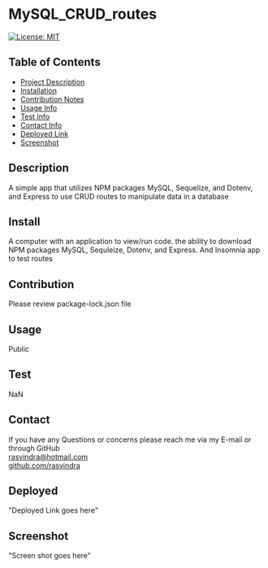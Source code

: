
    
# MySQL_CRUD_routes

[![License: MIT](https://img.shields.io/badge/License-MIT-yellow.svg)](https://opensource.org/licenses/MIT)

## Table of Contents
* [Project Description](#description)
* [Installation](#install)
* [Contribution Notes](#contribution)
* [Usage Info](#usage)
* [Test Info](#test)
* [Contact Info](#contact)
* [Deployed Link](#deployed)
* [Screenshot](#screenshot)

## Description
A simple app that utilizes NPM packages MySQL, Sequelize, and Dotenv, and Express to use CRUD routes to manipulate data in a database

## Install
A computer with an application to view/run code. the ability to download NPM packages MySQL, Sequleize, Dotenv, and Express. And Insomnia app to test routes

## Contribution
Please review package-lock.json file

## Usage
Public

## Test
NaN

## Contact
If you have any Questions or concerns please reach me via my E-mail or through GitHub <br/>
rasvindra@hotmail.com <br/>
[github.com/rasvindra](https://github.com/rasvindra)

## Deployed
"Deployed Link goes here"

## Screenshot
"Screen shot goes here"

